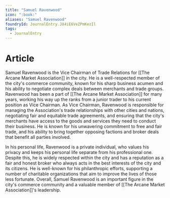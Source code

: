 ```yaml
---
title: "Samuel Ravenwood"
icon: ":book:"
aliases: "Samuel Ravenwood"
foundryId: JournalEntry.JX4iE6VeZPmKezIl
tags:
  - JournalEntry
---
```


# Article
Samuel Ravenwood is the Vice Chairman of Trade Relations for [[The Arcane Market Association]] in the city. He is a well-respected member of the city's commerce community, known for his sharp business acumen and his ability to negotiate complex deals between merchants and trade groups. Ravenwood has been a part of [[The Arcane Market Association]] for many years, working his way up the ranks from a junior trader to his current position as Vice Chairman. As Vice Chairman, Ravenwood is responsible for managing the Association's trade relationships with other cities and nations, negotiating fair and equitable trade agreements, and ensuring that the city's merchants have access to the goods and services they need to conduct their business. He is known for his unwavering commitment to free and fair trade, and his ability to bring together opposing factions and broker deals that benefit all parties involved.

In his personal life, Ravenwood is a private individual, who values his privacy and keeps his personal life separate from his professional one. Despite this, he is widely respected within the city and has a reputation as a fair and honest broker who always acts in the best interests of the city and its citizens. He is well-known for his philanthropic efforts, supporting a number of charitable organizations that aim to improve the lives of those less fortunate. Overall, Samuel Ravenwood is an important figure in the city's commerce community and a valuable member of [[The Arcane Market Association]]'s leadership.